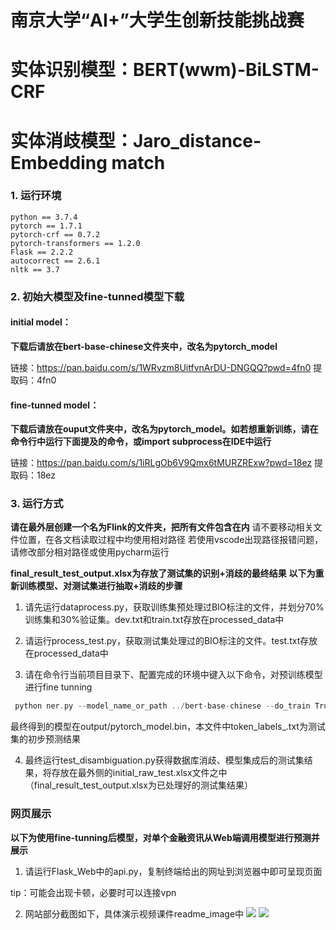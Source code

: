 # 南京大学“AI+”大学生创新技能挑战赛
# 实体识别模型：BERT(wwm)-BiLSTM-CRF 
# 实体消歧模型：Jaro_distance-Embedding match

### 1. 运行环境

```
python == 3.7.4
pytorch == 1.7.1 
pytorch-crf == 0.7.2  
pytorch-transformers == 1.2.0
Flask == 2.2.2         
autocorrect == 2.6.1
nltk == 3.7

```

### 2. 初始大模型及fine-tunned模型下载
#### initial model：
**下载后请放在bert-base-chinese文件夹中，改名为pytorch_model**

链接：https://pan.baidu.com/s/1WRvzm8UitfvnArDU-DNGQQ?pwd=4fn0 
提取码：4fn0
####  fine-tunned model：
**下载后请放在ouput文件夹中，改名为pytorch_model。如若想重新训练，请在命令行中运行下面提及的命令，或import subprocess在IDE中运行**

链接：https://pan.baidu.com/s/1iRLgOb6V9Qmx6tMURZRExw?pwd=18ez 
提取码：18ez

### 3. 运行方式
**请在最外层创建一个名为Flink的文件夹，把所有文件包含在内**
请不要移动相关文件位置，在各文档读取过程中均使用相对路径
若使用vscode出现路径报错问题，请修改部分相对路径或使用pycharm运行


**final_result_test_output.xlsx为存放了测试集的识别+消歧的最终结果**
**以下为重新训练模型、对测试集进行抽取+消歧的步骤**
1. 请先运行dataprocess.py，获取训练集预处理过BIO标注的文件，并划分70%训练集和30%验证集。dev.txt和train.txt存放在processed_data中

2. 请运行process_test.py，获取测试集处理过的BIO标注的文件。test.txt存放在processed_data中

3. 请在命令行当前项目目录下、配置完成的环境中键入以下命令，对预训练模型进行fine tunning

```c++
 python ner.py --model_name_or_path ../bert-base-chinese --do_train True --do_eval True --do_test True --max_seq_length 256 --train_file ../processed_data/train.txt --eval_file ../processed_data/dev.txt --test_file ../processed_data/test.txt --train_batch_size 8 --eval_batch_size 8 --num_train_epochs 10 --do_lower_case --logging_steps 200 --need_birnn True --rnn_dim 256 --clean True --output_dir ../output
```
最终得到的模型在output/pytorch_model.bin，本文件中token_labels_.txt为测试集的初步预测结果

4. 最终运行test_disambiguation.py获得数据库消歧、模型集成后的测试集结果，将存放在最外侧的initial_raw_test.xlsx文件之中
   （final_result_test_output.xlsx为已处理好的测试集结果）

    
### 网页展示
**以下为使用fine-tunning后模型，对单个金融资讯从Web端调用模型进行预测并展示**

1. 请运行Flask_Web中的api.py，复制终端给出的网址到浏览器中即可呈现页面

tip：可能会出现卡顿，必要时可以连接vpn

2. 网站部分截图如下，具体演示视频课件readme_image中
![](../Flink/readme_image/1.png)
![](../Flink/readme_image/2.png)